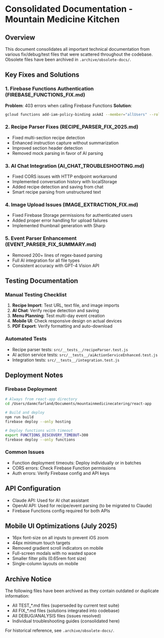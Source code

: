 # Consolidated Documentation - Mountain Medicine Kitchen

## Overview
This document consolidates all important technical documentation from various fix/debug/test files that were scattered throughout the codebase. Obsolete files have been archived in `.archive/obsolete-docs/`.

## Key Fixes and Solutions

### 1. Firebase Functions Authentication (FIREBASE_FUNCTIONS_FIX.md)
**Problem**: 403 errors when calling Firebase Functions
**Solution**: 
```bash
gcloud functions add-iam-policy-binding askAI --member="allUsers" --role="roles/cloudfunctions.invoker"
```

### 2. Recipe Parser Fixes (RECIPE_PARSER_FIX_2025.md)
- Fixed multi-section recipe detection
- Enhanced instruction capture without summarization  
- Improved section header detection
- Removed mock parsing in favor of AI parsing

### 3. AI Chat Integration (AI_CHAT_TROUBLESHOOTING.md)
- Fixed CORS issues with HTTP endpoint workaround
- Implemented conversation history with localStorage
- Added recipe detection and saving from chat
- Smart recipe parsing from unstructured text

### 4. Image Upload Issues (IMAGE_EXTRACTION_FIX.md)
- Fixed Firebase Storage permissions for authenticated users
- Added proper error handling for upload failures
- Implemented thumbnail generation with Sharp

### 5. Event Parser Enhancement (EVENT_PARSER_FIX_SUMMARY.md)
- Removed 200+ lines of regex-based parsing
- Full AI integration for all file types
- Consistent accuracy with GPT-4 Vision API

## Testing Documentation

### Manual Testing Checklist
1. **Recipe Import**: Test URL, text file, and image imports
2. **AI Chat**: Verify recipe detection and saving
3. **Menu Planning**: Test multi-day event creation
4. **Mobile UI**: Check responsive design on actual devices
5. **PDF Export**: Verify formatting and auto-download

### Automated Tests
- Recipe parser tests: `src/__tests__/recipeParser.test.js`
- AI action service tests: `src/__tests__/aiActionServiceEnhanced.test.js`
- Integration tests: `src/__tests__/integration.test.js`

## Deployment Notes

### Firebase Deployment
```bash
# Always from react-app directory
cd /Users/danmcfarland/Documents/mountainmedicinecatering/react-app

# Build and deploy
npm run build
firebase deploy --only hosting

# Deploy functions with timeout
export FUNCTIONS_DISCOVERY_TIMEOUT=300
firebase deploy --only functions
```

### Common Issues
- Function deployment timeouts: Deploy individually or in batches
- CORS errors: Check Firebase Function permissions
- Auth errors: Verify Firebase config and API keys

## API Configuration
- Claude API: Used for AI chat assistant
- OpenAI API: Used for recipe/event parsing (to be migrated to Claude)
- Firebase Functions config required for both APIs

## Mobile UI Optimizations (July 2025)
- 16px font-size on all inputs to prevent iOS zoom
- 44px minimum touch targets
- Removed gradient scroll indicators on mobile
- Full-screen modals with no wasted space
- Smaller filter pills (0.65rem font size)
- Single-column layouts on mobile

## Archive Notice
The following files have been archived as they contain outdated or duplicate information:
- All TEST_*.md files (superseded by current test suite)
- All FIX_*.md files (solutions integrated into codebase)
- All DEBUG/ANALYSIS files (issues resolved)
- Individual troubleshooting guides (consolidated here)

For historical reference, see `.archive/obsolete-docs/`.